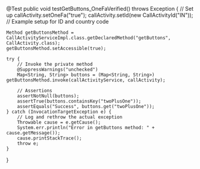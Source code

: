 @Test
public void testGetButtons_OneFaVerified() throws Exception {
    // Set up
    callActivity.setOneFa("true");
    callActivity.setId(new CallActivityId("IN")); // Example setup for ID and country code

    Method getButtonsMethod = CallActivityServiceImpl.class.getDeclaredMethod("getButtons", CallActivity.class);
    getButtonsMethod.setAccessible(true);

    try {
        // Invoke the private method
        @SuppressWarnings("unchecked")
        Map<String, String> buttons = (Map<String, String>) getButtonsMethod.invoke(callActivityService, callActivity);

        // Assertions
        assertNotNull(buttons);
        assertTrue(buttons.containsKey("twoPlusOne"));
        assertEquals("Success", buttons.get("twoPlusOne"));
    } catch (InvocationTargetException e) {
        // Log and rethrow the actual exception
        Throwable cause = e.getCause();
        System.err.println("Error in getButtons method: " + cause.getMessage());
        cause.printStackTrace();
        throw e;
    }
}
